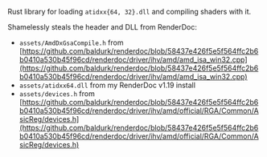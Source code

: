 Rust library for loading `atidxx{64, 32}.dll` and compiling shaders with it.

Shamelessly steals the header and DLL from RenderDoc:

- `assets/AmdDxGsaCompile.h` from [https://github.com/baldurk/renderdoc/blob/58437e426f5e5f564ffc2b6b0410a530b45f96cd/renderdoc/driver/ihv/amd/amd_isa_win32.cpp](https://github.com/baldurk/renderdoc/blob/58437e426f5e5f564ffc2b6b0410a530b45f96cd/renderdoc/driver/ihv/amd/amd_isa_win32.cpp)
- `assets/atidxx64.dll` from my RenderDoc v1.19 install
- `assets/devices.h` from [https://github.com/baldurk/renderdoc/blob/58437e426f5e5f564ffc2b6b0410a530b45f96cd/renderdoc/driver/ihv/amd/official/RGA/Common/AsicReg/devices.h](https://github.com/baldurk/renderdoc/blob/58437e426f5e5f564ffc2b6b0410a530b45f96cd/renderdoc/driver/ihv/amd/official/RGA/Common/AsicReg/devices.h)